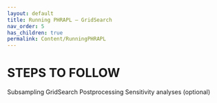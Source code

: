 ```yaml
---
layout: default
title: Running PHRAPL – GridSearch
nav_order: 5
has_children: true
permalink: Content/RunningPHRAPL
---
```


STEPS TO FOLLOW
=======

Subsampling
GridSearch
Postprocessing
Sensitivity analyses (optional)